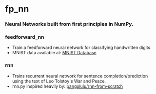# fp_nn
### Neural Networks built from first principles in NumPy.

### feedforward_nn
* Train a feedforward neural network for classifying handwritten digits.
* MNIST data available at: [MNIST Database](http://yann.lecun.com/exdb/mnist/)

### rnn
* Trains recurrent neural network for sentence completion/prediction using the
text of Leo Tolstoy's War and Peace.
* rnn.py inspired heavily by: [pangolulu/rnn-from-scratch](https://github.com/pangolulu/rnn-from-scratch)

